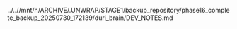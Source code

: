 ../..//mnt/h/ARCHIVE/.UNWRAP/STAGE1/backup_repository/phase16_complete_backup_20250730_172139/duri_brain/DEV_NOTES.md